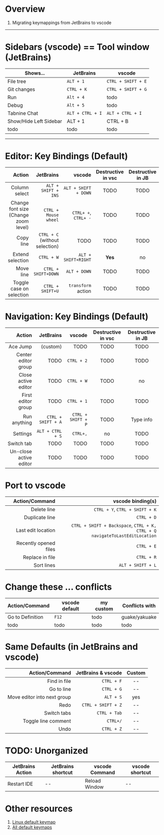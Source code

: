 # Overview
1. Migrating keymappings from JetBrains to vscode


--------
# Sidebars (vscode) == Tool window (JetBrains)
|Shows...|JetBrains|vscode|
|---|---|---|
|File tree|`ALT + 1`|`CTRL + SHIFT + E`|
|Git changes|`CTRL + K`|`CTRL + SHIFT + G`|
|Run|`Alt + 4`|todo|
|Debug|`Alt + 5`|todo|
|Tabnine Chat|`ALT + CTRL + I`|`ALT + CTRL + I`|
|Show/Hide Left Sidebar|ALT + 1|CTRL + B|
|todo|todo|todo|


--------
# Editor: Key Bindings (Default)
|Action|JetBrains|vscode|Destructive in vsc|Destructive in JB|
|---:|---:|---:|:---:|:---:|
|Column select|`ALT + SHIFT + INS`|`ALT + SHIFT + DOWN`|TODO|TODO|
|Change font size (Change zoom level)|`CTRL + Mouse wheel`|`CTRL+ +`, `CTRL+ -`|TODO|TODO|
|Copy line|`CTRL + C` (without selection)|TODO|TODO|TODO|
|Extend selection|`CTRL + W`|`ALT + SHIFT+RIGHT`|**Yes**|no|
|Move line|`CTRL + SHIFT+DOWN`|`ALT + DOWN`|TODO|TODO|
|Toggle case on selection|`CTRL + SHIFT+U`|`transform` action|TODO|TODO|


# Navigation: Key Bindings (Default)
|Action|JetBrains|vscode|Destructive in vsc|Destructive in JB|
|---:|---:|---:|:---:|:---:|
|Ace Jump|(custom)|TODO|TODO|TODO|
|Center editor group|TODO|`CTRL + 2`|TODO|TODO|
|Close active editor|TODO|`CTRL + W`|TODO|no|
|First editor group|TODO|`CTRL + 1`|TODO|TODO|
|Run anything|`CTRL + SHIFT + A`|`CTRL + SHIFT + P`|TODO|Type info|
|Settings|`ALT + CTRL + S`|`CTRL+,`|no|TODO|
|Switch tab|TODO|TODO|TODO|TODO|
|Un-close active editor|TODO|TODO|TODO|TODO|


# Port to vscode
|Action/Command|vscode binding(s)|
|---:|---:|
|Delete line|`CTRL + Y`, `CTRL + SHIFT + K`|
|Duplicate line|`CTRL + D`|
|Last edit location|`CTRL + SHIFT + Backspace`, `CTRL + K, CTRL + Q` <br>`navigateToLastEditLocation`|
|Recently opened files|`CTRL + E`|
|Replace in file|`CTRL + R`|
|Sort lines|`ALT + SHIFT + L`|


# Change these ... conflicts
|Action/Command|vscode default|my custom|Conflicts with|
|---|---|---|---|
|Go to Definition|`F12`|todo|guake/yakuake|
|todo|todo|todo|todo|


# Same Defaults (in JetBrains and vscode)
|Action/Command|JetBrains & vscode|Custom|
|---:|---:|:---:|
|Find in file|`CTRL + F`|--|
|Go to line|`CTRL + G`|--|
|Move editor into next group|`ALT + S`|yes|
|Redo|`CTRL + SHIFT + Z`|--|
|Switch tabs|`CTRL + Tab`|--|
|Toggle line comment|`CTRL+/`|--|
|Undo|`CTRL + Z`|--|


# TODO: Unorganized
|JetBrains Action|JetBrains shortcut|vscode Command|vscode shortcut|
|---|---|---|---|
|Restart IDE|--|Reload Window|--|


# Other resources
1. [Linux default keymap](https://code.visualstudio.com/shortcuts/keyboard-shortcuts-linux.pdf)
1. [All default keymaps](https://code.visualstudio.com/docs/configure/keybindings#_keyboard-shortcuts-reference)
